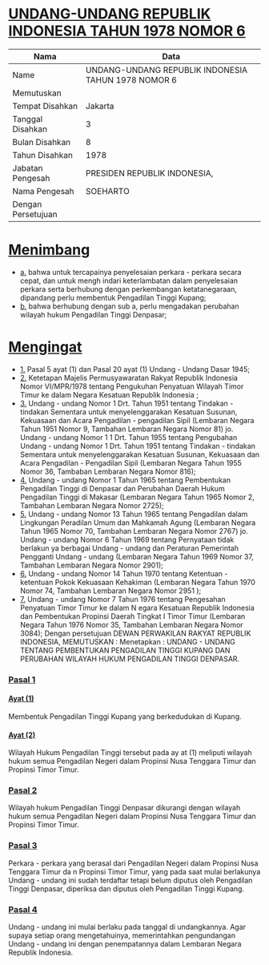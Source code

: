 # [UNDANG-UNDANG REPUBLIK INDONESIA TAHUN 1978 NOMOR 6](http://example.org/legal/document/uu/1978/6)

| Nama | Data |
| ------ | ----- |
|Name|UNDANG-UNDANG REPUBLIK INDONESIA TAHUN 1978 NOMOR 6|
|Memutuskan||
|Tempat Disahkan|Jakarta|
|Tanggal Disahkan|3|
|Bulan Disahkan|8|
|Tahun Disahkan|1978|
|Jabatan Pengesah|PRESIDEN REPUBLIK INDONESIA,|
|Nama Pengesah|SOEHARTO|
|Dengan Persetujuan||
# [Menimbang](http://example.org/legal/document/uu/1978/6/menimbang)

* [a.](http://example.org/legal/document/uu/1978/6/menimbang/point/a) bahwa untuk tercapainya penyelesaian perkara - perkara secara cepat, dan untuk mengh indari keterlambatan dalam penyelesaian perkara serta berhubung dengan perkembangan ketatanegaraan, dipandang perlu membentuk Pengadilan Tinggi Kupang;
* [b.](http://example.org/legal/document/uu/1978/6/menimbang/point/b) bahwa berhubung dengan sub a, perlu mengadakan perubahan wilayah hukum Pengadilan Tinggi Denpasar;
# [Mengingat](http://example.org/legal/document/uu/1978/6/mengingat)

* [1.](http://example.org/legal/document/uu/1978/6/mengingat/point/0001) Pasal 5 ayat (1) dan Pasal 20 ayat (1) Undang - Undang Dasar 1945;
* [2.](http://example.org/legal/document/uu/1978/6/mengingat/point/0002) Ketetapan Majelis Permusyawaratan Rakyat Republik Indonesia Nomor VI/MPR/1978 tentang Pengukuhan Penyatuan Wilayah Timor Timur ke dalam Negara Kesatuan Republik Indonesia ;
* [3.](http://example.org/legal/document/uu/1978/6/mengingat/point/0003) Undang - undang Nomor 1 Drt. Tahun 1951 tentang Tindakan - tindakan Sementara untuk menyelenggarakan Kesatuan Susunan, Kekuasaan dan Acara Pengadilan - pengadilan Sipil (Lembaran Negara Tahun 1951 Nomor 9, Tambahan Lembaran Negara Nomor 81) jo. Undang - undang Nomor 1 1 Drt. Tahun 1955 tentang Pengubahan Undang - undang Nomor 1 Drt. Tahun 1951 tentang Tindakan - tindakan Sementara untuk menyelenggarakan Kesatuan Susunan, Kekuasaan dan Acara Pengadilan - Pengadilan Sipil (Lembaran Negara Tahun 1955 Nomor 36, Tambaban Lembaran Negara Nomor 816);
* [4.](http://example.org/legal/document/uu/1978/6/mengingat/point/0004) Undang - undang Nomor 1 Tahun 1965 tentang Pembentukan Pengadilan Tinggi di Denpasar dan Perubahan Daerah Hukum Pengadilan Tinggi di Makasar (Lembaran Negara Tahun 1965 Nomor 2, Tambahan Lembaran Negara Nomor 2725);
* [5.](http://example.org/legal/document/uu/1978/6/mengingat/point/0005) Undang - undang Nomor 13 Tahun 1965 tentang Pengadilan dalam Lingkungan Peradilan Umum dan Mahkamah Agung (Lembaran Negara Tahun 1965 Nomor 70, Tambahan Lembaran Negara Nomor 2767) jo. Undang - undang Nomor 6 Tahun 1969 tentang Pernyataan tidak berlakun ya berbagai Undang - undang dan Peraturan Pemerintah Pengganti Undang - undang (Lembaran Negara Tahun 1969 Nomor 37, Tambahan Lembaran Negara Nomor 2901);
* [6.](http://example.org/legal/document/uu/1978/6/mengingat/point/0006) Undang - undang Nomor 14 Tahun 1970 tentang Ketentuan - ketentuan Pokok Kekuasaan Kehakiman (Lembaran Negara Tahun 1970 Nomor 74, Tambahan Lembaran Negara Nomor 2951 );
* [7.](http://example.org/legal/document/uu/1978/6/mengingat/point/0007) Undang - undang Nomor 7 Tahun 1976 tentang Pengesahan Penyatuan Timor Timur ke dalam N egara Kesatuan Republik Indonesia dan Pembentukan Propinsi Daerah Tingkat I Timor Timur (Lembaran Negara Tahun 1976 Nomor 35, Tambahan Lembaran Negara Nomor 3084); Dengan persetujuan DEWAN PERWAKILAN RAKYAT REPUBLIK INDONESIA, MEMUTUSKAN : Menetapkan : UNDANG - UNDANG TENTANG PEMBENTUKAN PENGADILAN TINGGI KUPANG DAN PERUBAHAN WILAYAH HUKUM PENGADILAN TINGGI DENPASAR.

### [Pasal 1](http://example.org/legal/document/uu/1978/6/pasal/0001)

#### [Ayat (1)](http://example.org/legal/document/uu/1978/6/pasal/0001/version/19780803/ayat/0001)
Membentuk Pengadilan Tinggi Kupang yang berkedudukan di Kupang.

#### [Ayat (2)](http://example.org/legal/document/uu/1978/6/pasal/0001/version/19780803/ayat/0002)
Wilayah Hukum Pengadilan Tinggi tersebut pada ay at (1) meliputi wilayah hukum semua Pengadilan Negeri dalam Propinsi Nusa Tenggara Timur dan Propinsi Timor Timur.


### [Pasal 2](http://example.org/legal/document/uu/1978/6/pasal/0002)
Wilayah hukum Pengadilan Tinggi Denpasar dikurangi dengan wilayah hukum semua Pengadilan Negeri dalam Propinsi Nusa Tenggara Timur dan Propinsi Timor Timur.


### [Pasal 3](http://example.org/legal/document/uu/1978/6/pasal/0003)
Perkara - perkara yang berasal dari Pengadilan Negeri dalam Propinsi Nusa Tenggara Timur da n Propinsi Timor Timur, yang pada saat mulai berlakunya Undang - undang ini sudah terdaftar tetapi belum diputus oleh Pengadilan Tinggi Denpasar, diperiksa dan diputus oleh Pengadilan Tinggi Kupang.


### [Pasal 4](http://example.org/legal/document/uu/1978/6/pasal/0004)
Undang - undang ini mulai berlaku pada tanggal di undangkannya. Agar supaya setiap orang mengetahuinya, memerintahkan pengundangan Undang - undang ini dengan penempatannya dalam Lembaran Negara Republik Indonesia.
